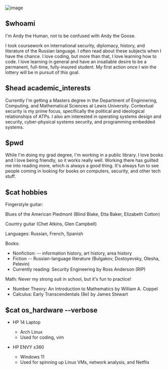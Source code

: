 


![image](https://github.com/andykeefe/andykeefe/assets/154836099/fb896fd0-cfb3-4d2b-bc1f-28d5a9d01e99)




## $whoami

I'm Andy the Human, not to be confused with Andy the Goose. 
    
I took coursework on international security, diplomacy, history, and 
literature of the Russian language. I often read about these subjects when I have the chance. 
I love coding, but more than that, I love learning how to code. I love learning in general and 
have an insatiable desire to be a permanent, full-time, fully-insured student. My first
action once I win the lottery will be in pursuit of this goal. 

## $head academic_interests

Currently I'm getting a Masters degree in the Department of Enginnering, Computing, and 
Mathematical Sciences at Lewis University. Contextual security is my prime focus, 
specifically the political and ideological relationships of ATPs. I also am interested in
operating systems design and security, cyber-physical systems security, and programming 
embedded systems.

## $pwd 

While I'm doing my grad degree, I'm working in a public library. I love books and I love
being friendly, so it works really well. Working there has guilted me into reading more,
which is always a good thing. It's always fun to see people coming in looking for books
on computers, security, and other tech stuff.

## $cat hobbies

Fingerstyle guitar:

Blues of the American Piedmont (Blind Blake, Etta Baker, Elizabeth Cotton)
                    
Country guitar (Chet Atkins, Glen Campbell)

Languages: Russian, French, Spanish

Books:
        
- Nonfiction: -- information history, art history, area history
- Fiction -- Russian-language literature (Bulgakov, Dostoyevsky, Olesha, Pelevin)
- Currently reading: Security Engineering by Ross Anderson (RIP)

Math: Never my strong suit in school, but it's fun to practice!
- Number Theory: An Introduction to Mathematics by William A. Coppel
- Calculus: Early Transcendentals (8e) by James Stewart

## $cat os_hardware  --verbose

- HP 14 Laptop
    - Arch Linux
    - Used for coding, vim

- HP ENVY x360
    - Windows 11
    - Used for spinning up Linux VMs, network analysis, and Netflix



<!---
andykeefe/andykeefe is a ✨ special ✨ repository because its `README.md` (this file) appears on your GitHub profile.
You can click the Preview link to take a look at your changes.
--->
